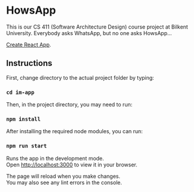 # HowsApp

This is our CS 411 (Software Architecture Design) course project at Bilkent University.
Everybody asks WhatsApp, but no one asks HowsApp...

[Create React App](https://github.com/facebook/create-react-app).

## Instructions

First, change directory to the actual project folder by typing:

### `cd im-app`

Then, in the project directory, you may need to run:

### `npm install`

After installing the required node modules, you can run:

### `npm run start`

Runs the app in the development mode.\
Open [http://localhost:3000](http://localhost:3000) to view it in your browser.

The page will reload when you make changes.\
You may also see any lint errors in the console.
